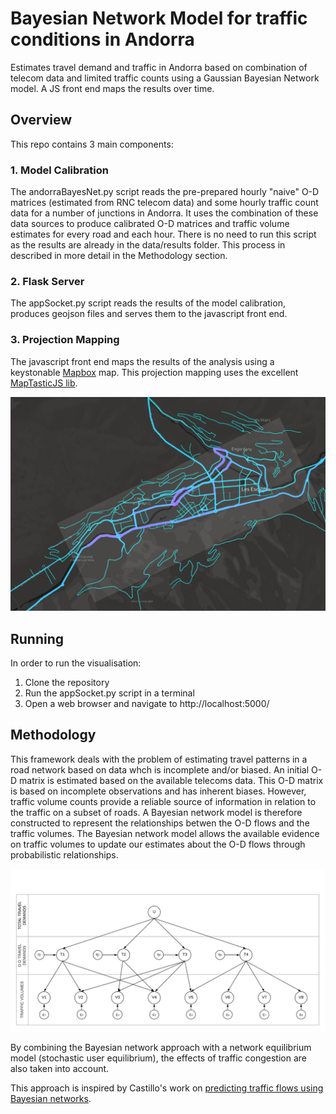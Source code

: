 # Bayesian Network Model for traffic conditions in Andorra
Estimates travel demand and traffic in Andorra based on combination of telecom data and limited traffic counts using a Gaussian Bayesian Network model. A JS front end maps the results over time.

## Overview

This repo contains 3 main components:

### 1. Model Calibration
The andorraBayesNet.py script reads the pre-prepared hourly "naive" O-D matrices (estimated from RNC telecom data) and some hourly 
traffic count data for a number of junctions in Andorra. It uses the combination of these data sources to produce calibrated 
O-D matrices and traffic volume estimates for every road and each hour. There is no need to run this script as the results are 
already in the data/results folder. This process in described in more detail in the Methodology section.

### 2. Flask Server
The appSocket.py script reads the results of the model calibration, produces geojson files and serves them to the javascript 
front end.

### 3. Projection Mapping
The javascript front end maps the results of the analysis using a keystonable [Mapbox](https://www.mapbox.com/) map. This projection mapping uses the excellent [MapTasticJS lib](https://github.com/glowbox/maptasticjs).

![traffic mapping](images/trafficMap.png)

## Running

In order to run the visualisation:

1. Clone the repository
2. Run the appSocket.py script in a terminal
3. Open a web browser and navigate to http://localhost:5000/

## Methodology
This framework deals with the problem of estimating travel patterns in a road network based on data whch is incomplete and/or biased. 
An initial O-D matrix is estimated based on the available telecoms data. This O-D matrix is based on incomplete observations and has inherent biases.
However, traffic volume counts provide a reliable source of information in relation to the traffic on a subset of roads. 
A Bayesian network model is therefore constructed to represent the relationships betwen the O-D flows and the traffic volumes. 
The Bayesian network model allows the available evidence on traffic volumes to update our estimates about the O-D flows through probabilistic relationships.

![bayesNet](images/BayesNet.png)

By combining the Bayesian network approach with a network equilibrium model (stochastic user equilibrium), the effects of traffic congestion are also taken into account.

This approach is inspired by Castillo's work on [predicting traffic flows using Bayesian networks](https://www.sciencedirect.com/science/article/pii/S0191261507001300). 
